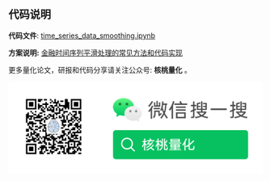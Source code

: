 ## 代码说明

**代码文件**: [time_series_data_smoothing.ipynb](./time_series_data_smoothing.ipynb)    

**方案说明:** [金融时间序列平滑处理的常见方法和代码实现
](https://mp.weixin.qq.com/s?__biz=MzkxOTQzNDEzOA==&mid=2247485017&idx=1&sn=2031f009dbdb7be7a8eec46d4e81ddd0&chksm=c1a360acf6d4e9ba1e7cdb5ae776ce9279628cc02c52da02a88648ab99ab51f59049f5e4eb72&token=151282843&lang=zh_CN#rd)



更多量化论文，研报和代码分享请关注公众号:  **核桃量化** 。



![](../../images/nutquant_wx.png)
